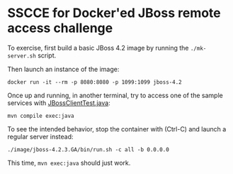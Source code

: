 
# SSCCE for Docker'ed JBoss remote access challenge

To exercise, first build a basic JBoss 4.2 image by running the `./mk-server.sh` script.

Then launch an instance of the image:
```
docker run -it --rm -p 8080:8080 -p 1099:1099 jboss-4.2
```
Once up and running, in another terminal, try to access one of the sample services with [JBossClientTest.java](src/main/java/dk/br/JBossClientTest.java):
```
mvn compile exec:java
```
To see the intended behavior, stop the container with (Ctrl-C) and launch a regular server instead:
```
./image/jboss-4.2.3.GA/bin/run.sh -c all -b 0.0.0.0
```
This time, `mvn exec:java` should just work.
